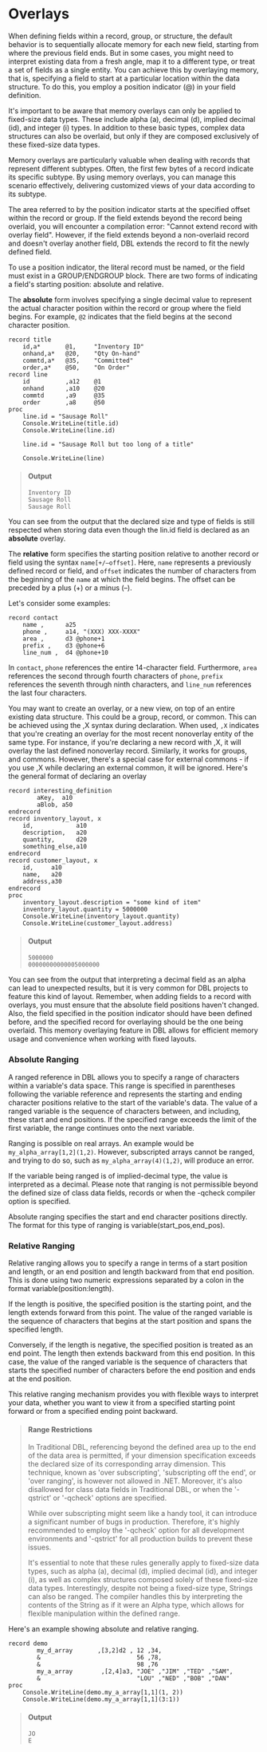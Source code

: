 # Overlays

When defining fields within a record, group, or structure, the default behavior is to sequentially allocate memory for each new field, starting from where the previous field ends. But in some cases, you might need to interpret existing data from a fresh angle, map it to a different type, or treat a set of fields as a single entity. You can achieve this by overlaying memory, that is, specifying a field to start at a particular location within the data structure. To do this, you employ a position indicator (@) in your field definition.

It's important to be aware that memory overlays can only be applied to fixed-size data types. These include alpha (a), decimal (d), implied decimal (id), and integer (i) types. In addition to these basic types, complex data structures can also be overlaid, but only if they are composed exclusively of these fixed-size data types.

Memory overlays are particularly valuable when dealing with records that represent different subtypes. Often, the first few bytes of a record indicate its specific subtype. By using memory overlays, you can manage this scenario effectively, delivering customized views of your data according to its subtype.

The area referred to by the position indicator starts at the specified offset within the record or group. If the field extends beyond the record being overlaid, you will encounter a compilation error: "Cannot extend record with overlay field". However, if the field extends beyond a non-overlaid record and doesn't overlay another field, DBL extends the record to fit the newly defined field.

To use a position indicator, the literal record must be named, or the field must exist in a GROUP/ENDGROUP block. There are two forms of indicating a field's starting position: absolute and relative.

The **absolute** form involves specifying a single decimal value to represent the actual character position within the record or group where the field begins. For example, `@2` indicates that the field begins at the second character position.

```dbl
record title
    id,a*       @1,     "Inventory ID"
    onhand,a*   @20,    "Qty On-hand"
    commtd,a*   @35,    "Committed"
    order,a*    @50,    "On Order"
record line
    id          ,a12    @1
    onhand      ,a10    @20
    commtd      ,a9     @35
    order       ,a8     @50
proc
    line.id = "Sausage Roll"
    Console.WriteLine(title.id)
    Console.WriteLine(line.id)

    line.id = "Sausage Roll but too long of a title"

    Console.WriteLine(line)
```

> #### Output
> ```
> Inventory ID
> Sausage Roll
> Sausage Roll
> ```

You can see from the output that the declared size and type of fields is still respected when storing data even though the lin.id field is declared as an **absolute** overlay.

The **relative** form specifies the starting position relative to another record or field using the syntax `name[+/–offset]`. Here, `name` represents a previously defined record or field, and `offset` indicates the number of characters from the beginning of the `name` at which the field begins. The offset can be preceded by a plus (+) or a minus (–).

Let's consider some examples:

```dbl
record contact
    name ,      a25
    phone ,     a14, "(XXX) XXX-XXXX"
    area ,      d3 @phone+1
    prefix ,    d3 @phone+6
    line_num ,  d4 @phone+10
```

In `contact`, `phone` references the entire 14-character field. Furthermore, `area` references the second through fourth characters of `phone`, `prefix` references the seventh through ninth characters, and `line_num` references the last four characters.

You may want to create an overlay, or a new view, on top of an entire existing data structure. This could be a group, record, or common. This can be achieved using the ,X syntax during declaration. When used, `,X` indicates that you're creating an overlay for the most recent nonoverlay entity of the same type. For instance, if you're declaring a new record with ,X, it will overlay the last defined nonoverlay record. Similarly, it works for  groups, and commons. However, there's a special case for external commons - if you use ,X while declaring an external common, it will be ignored. Here's the general format of declaring an overlay

```dbl
record interesting_definition
        aKey,  a10
        aBlob, a50
endrecord
record inventory_layout, x
    id,            a10
    description,   a20
    quantity,      d20
    something_else,a10
endrecord
record customer_layout, x
    id,     a10
    name,   a20
    address,a30
endrecord
proc
    inventory_layout.description = "some kind of item"
    inventory_layout.quantity = 5000000
    Console.WriteLine(inventory_layout.quantity)
    Console.WriteLine(customer_layout.address)
```

> #### Output
> ```
> 5000000
> 00000000000005000000
> ```

You can see from the output that interpreting a decimal field as an alpha can lead to unexpected results, but it is very common for DBL projects to feature this kind of layout. Remember, when adding fields to a record with overlays, you must ensure that the absolute field positions haven't changed. Also, the field specified in the position indicator should have been defined before, and the specified record for overlaying should be the one being overlaid. This memory overlaying feature in DBL allows for efficient memory usage and convenience when working with fixed layouts.


### Absolute Ranging
A ranged reference in DBL allows you to specify a range of characters within a variable's data space. This range is specified in parentheses following the variable reference and represents the starting and ending character positions relative to the start of the variable's data. The value of a ranged variable is the sequence of characters between, and including, these start and end positions. If the specified range exceeds the limit of the first variable, the range continues onto the next variable.

Ranging is possible on real arrays. An example would be `my_alpha_array[1,2](1,2)`. However, subscripted arrays cannot be ranged, and trying to do so, such as `my_alpha_array(4)(1,2)`, will produce an error.

If the variable being ranged is of implied-decimal type, the value is interpreted as a decimal. Please note that ranging is not permissible beyond the defined size of class data fields, records or when the -qcheck compiler option is specified.

Absolute ranging specifies the start and end character positions directly. The format for this type of ranging is variable(start_pos,end_pos). 

### Relative Ranging

Relative ranging allows you to specify a range in terms of a start position and length, or an end position and length backward from that end position. This is done using two numeric expressions separated by a colon in the format variable(position:length).

If the length is positive, the specified position is the starting point, and the length extends forward from this point. The value of the ranged variable is the sequence of characters that begins at the start position and spans the specified length.

Conversely, if the length is negative, the specified position is treated as an end point. The length then extends backward from this end position. In this case, the value of the ranged variable is the sequence of characters that starts the specified number of characters before the end position and ends at the end position.

This relative ranging mechanism provides you with flexible ways to interpret your data, whether you want to view it from a specified starting point forward or from a specified ending point backward.

> #### Range Restrictions
> In Traditional DBL, referencing beyond the defined area up to the end of the data area is permitted, if your dimension specification exceeds the declared size of its corresponding array dimension. This technique, known as 'over subscripting', 'subscripting off the end', or 'over ranging', is however not allowed in .NET. Moreover, it's also disallowed for class data fields in Traditional DBL, or when the '-qstrict' or '-qcheck' options are specified.
> 
> While over subscripting might seem like a handy tool, it can introduce a significant number of bugs in production. Therefore, it's highly recommended to employ the '-qcheck' option for all development environments and '-qstrict' for all production builds to prevent these issues.
> 
> It's essential to note that these rules generally apply to fixed-size data types, such as alpha (a), decimal (d), implied decimal (id), and integer (i), as well as complex structures composed solely of these fixed-size data types. Interestingly, despite not being a fixed-size type, Strings can also be ranged. The compiler handles this by interpreting the contents of the String as if it were an Alpha type, which allows for flexible manipulation within the defined range.

Here's an example showing absolute and relative ranging.

```dbl
record demo
        my_d_array       ,[3,2]d2 , 12 ,34,
        &                           56 ,78,
        &                           98 ,76
        my_a_array        ,[2,4]a3, "JOE" ,"JIM" ,"TED" ,"SAM",
        &                           "LOU" ,"NED" ,"BOB" ,"DAN"
proc
    Console.WriteLine(demo.my_a_array[1,1](1, 2))
    Console.WriteLine(demo.my_a_array[1,1](3:1))
```

> #### Output
> ```
> JO
> E
> ```


